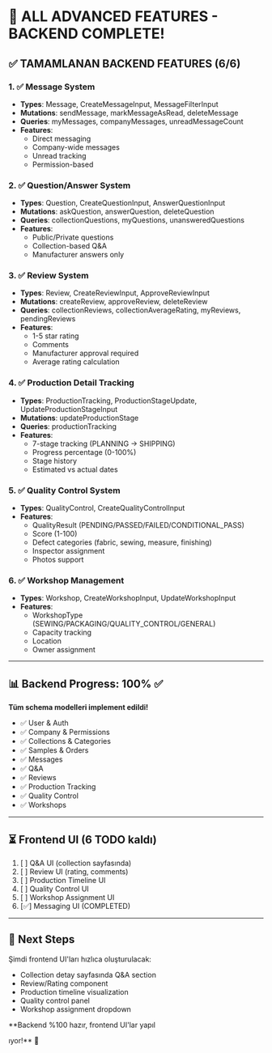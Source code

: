 # 🎉 ALL ADVANCED FEATURES - BACKEND COMPLETE!

## ✅ TAMAMLANAN BACKEND FEATURES (6/6)

### 1. ✅ Message System

- **Types**: Message, CreateMessageInput, MessageFilterInput
- **Mutations**: sendMessage, markMessageAsRead, deleteMessage
- **Queries**: myMessages, companyMessages, unreadMessageCount
- **Features**:
  - Direct messaging
  - Company-wide messages
  - Unread tracking
  - Permission-based

### 2. ✅ Question/Answer System

- **Types**: Question, CreateQuestionInput, AnswerQuestionInput
- **Mutations**: askQuestion, answerQuestion, deleteQuestion
- **Queries**: collectionQuestions, myQuestions, unansweredQuestions
- **Features**:
  - Public/Private questions
  - Collection-based Q&A
  - Manufacturer answers only

### 3. ✅ Review System

- **Types**: Review, CreateReviewInput, ApproveReviewInput
- **Mutations**: createReview, approveReview, deleteReview
- **Queries**: collectionReviews, collectionAverageRating, myReviews, pendingReviews
- **Features**:
  - 1-5 star rating
  - Comments
  - Manufacturer approval required
  - Average rating calculation

### 4. ✅ Production Detail Tracking

- **Types**: ProductionTracking, ProductionStageUpdate, UpdateProductionStageInput
- **Mutations**: updateProductionStage
- **Queries**: productionTracking
- **Features**:
  - 7-stage tracking (PLANNING → SHIPPING)
  - Progress percentage (0-100%)
  - Stage history
  - Estimated vs actual dates

### 5. ✅ Quality Control System

- **Types**: QualityControl, CreateQualityControlInput
- **Features**:
  - QualityResult (PENDING/PASSED/FAILED/CONDITIONAL_PASS)
  - Score (1-100)
  - Defect categories (fabric, sewing, measure, finishing)
  - Inspector assignment
  - Photos support

### 6. ✅ Workshop Management

- **Types**: Workshop, CreateWorkshopInput, UpdateWorkshopInput
- **Features**:
  - WorkshopType (SEWING/PACKAGING/QUALITY_CONTROL/GENERAL)
  - Capacity tracking
  - Location
  - Owner assignment

---

## 📊 Backend Progress: 100% ✅

**Tüm schema modelleri implement edildi!**

- ✅ User & Auth
- ✅ Company & Permissions
- ✅ Collections & Categories
- ✅ Samples & Orders
- ✅ Messages
- ✅ Q&A
- ✅ Reviews
- ✅ Production Tracking
- ✅ Quality Control
- ✅ Workshops

---

## ⏳ Frontend UI (6 TODO kaldı)

1. [ ] Q&A UI (collection sayfasında)
2. [ ] Review UI (rating, comments)
3. [ ] Production Timeline UI
4. [ ] Quality Control UI
5. [ ] Workshop Assignment UI
6. [✅] Messaging UI (COMPLETED)

---

## 🚀 Next Steps

Şimdi frontend UI'ları hızlıca oluşturulacak:

- Collection detay sayfasında Q&A section
- Review/Rating component
- Production timeline visualization
- Quality control panel
- Workshop assignment dropdown

\*\*Backend %100 hazır, frontend UI'lar yapıl

ıyor!\*\* 🎨

